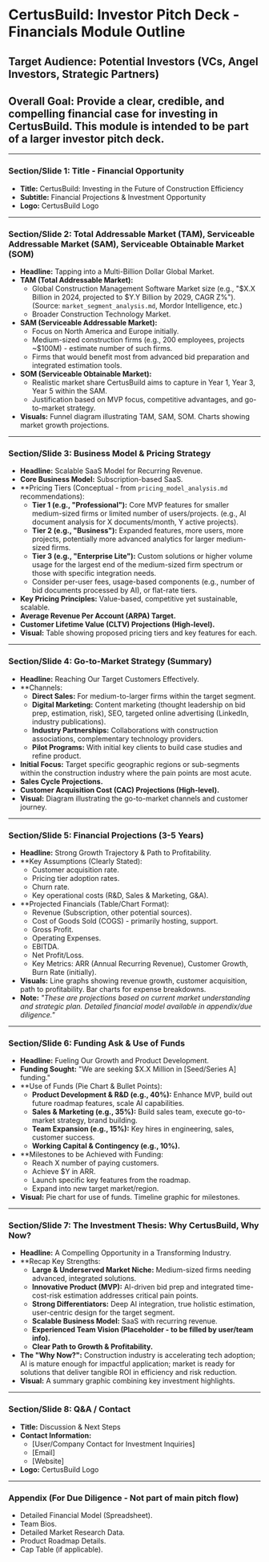 # CertusBuild: Investor Pitch Deck - Financials Module Outline

## Target Audience: Potential Investors (VCs, Angel Investors, Strategic Partners)

## Overall Goal: Provide a clear, credible, and compelling financial case for investing in CertusBuild. This module is intended to be part of a larger investor pitch deck.

---

### Section/Slide 1: Title - Financial Opportunity

*   **Title:** CertusBuild: Investing in the Future of Construction Efficiency
*   **Subtitle:** Financial Projections & Investment Opportunity
*   **Logo:** CertusBuild Logo

---

### Section/Slide 2: Total Addressable Market (TAM), Serviceable Addressable Market (SAM), Serviceable Obtainable Market (SOM)

*   **Headline:** Tapping into a Multi-Billion Dollar Global Market.
*   **TAM (Total Addressable Market):**
    *   Global Construction Management Software Market size (e.g., "$X.X Billion in 2024, projected to $Y.Y Billion by 2029, CAGR Z%"). (Source: `market_segment_analysis.md`, Mordor Intelligence, etc.)
    *   Broader Construction Technology Market.
*   **SAM (Serviceable Addressable Market):**
    *   Focus on North America and Europe initially.
    *   Medium-sized construction firms (e.g., 200 employees, projects ~$100M) - estimate number of such firms.
    *   Firms that would benefit most from advanced bid preparation and integrated estimation tools.
*   **SOM (Serviceable Obtainable Market):**
    *   Realistic market share CertusBuild aims to capture in Year 1, Year 3, Year 5 within the SAM.
    *   Justification based on MVP focus, competitive advantages, and go-to-market strategy.
*   **Visuals:** Funnel diagram illustrating TAM, SAM, SOM. Charts showing market growth projections.

---

### Section/Slide 3: Business Model & Pricing Strategy

*   **Headline:** Scalable SaaS Model for Recurring Revenue.
*   **Core Business Model:** Subscription-based SaaS.
*   **Pricing Tiers (Conceptual - from `pricing_model_analysis.md` recommendations):
    *   **Tier 1 (e.g., "Professional"):** Core MVP features for smaller medium-sized firms or limited number of users/projects. (e.g., AI document analysis for X documents/month, Y active projects).
    *   **Tier 2 (e.g., "Business"):** Expanded features, more users, more projects, potentially more advanced analytics for larger medium-sized firms.
    *   **Tier 3 (e.g., "Enterprise Lite"):** Custom solutions or higher volume usage for the largest end of the medium-sized firm spectrum or those with specific integration needs.
    *   Consider per-user fees, usage-based components (e.g., number of bid documents processed by AI), or flat-rate tiers.
*   **Key Pricing Principles:** Value-based, competitive yet sustainable, scalable.
*   **Average Revenue Per Account (ARPA) Target.**
*   **Customer Lifetime Value (CLTV) Projections (High-level).**
*   **Visual:** Table showing proposed pricing tiers and key features for each.

---

### Section/Slide 4: Go-to-Market Strategy (Summary)

*   **Headline:** Reaching Our Target Customers Effectively.
*   **Channels:
    *   **Direct Sales:** For medium-to-larger firms within the target segment.
    *   **Digital Marketing:** Content marketing (thought leadership on bid prep, estimation, risk), SEO, targeted online advertising (LinkedIn, industry publications).
    *   **Industry Partnerships:** Collaborations with construction associations, complementary technology providers.
    *   **Pilot Programs:** With initial key clients to build case studies and refine product.
*   **Initial Focus:** Target specific geographic regions or sub-segments within the construction industry where the pain points are most acute.
*   **Sales Cycle Projections.**
*   **Customer Acquisition Cost (CAC) Projections (High-level).**
*   **Visual:** Diagram illustrating the go-to-market channels and customer journey.

---

### Section/Slide 5: Financial Projections (3-5 Years)

*   **Headline:** Strong Growth Trajectory & Path to Profitability.
*   **Key Assumptions (Clearly Stated):
    *   Customer acquisition rate.
    *   Pricing tier adoption rates.
    *   Churn rate.
    *   Key operational costs (R&D, Sales & Marketing, G&A).
*   **Projected Financials (Table/Chart Format):
    *   Revenue (Subscription, other potential sources).
    *   Cost of Goods Sold (COGS) - primarily hosting, support.
    *   Gross Profit.
    *   Operating Expenses.
    *   EBITDA.
    *   Net Profit/Loss.
    *   Key Metrics: ARR (Annual Recurring Revenue), Customer Growth, Burn Rate (initially).
*   **Visuals:** Line graphs showing revenue growth, customer acquisition, path to profitability. Bar charts for expense breakdowns.
*   **Note:** *"These are projections based on current market understanding and strategic plan. Detailed financial model available in appendix/due diligence."*

---

### Section/Slide 6: Funding Ask & Use of Funds

*   **Headline:** Fueling Our Growth and Product Development.
*   **Funding Sought:** "We are seeking $X.X Million in [Seed/Series A] funding."
*   **Use of Funds (Pie Chart & Bullet Points):
    *   **Product Development & R&D (e.g., 40%):** Enhance MVP, build out future roadmap features, scale AI capabilities.
    *   **Sales & Marketing (e.g., 35%):** Build sales team, execute go-to-market strategy, brand building.
    *   **Team Expansion (e.g., 15%):** Key hires in engineering, sales, customer success.
    *   **Working Capital & Contingency (e.g., 10%).**
*   **Milestones to be Achieved with Funding:
    *   Reach X number of paying customers.
    *   Achieve $Y in ARR.
    *   Launch specific key features from the roadmap.
    *   Expand into new target market/region.
*   **Visual:** Pie chart for use of funds. Timeline graphic for milestones.

---

### Section/Slide 7: The Investment Thesis: Why CertusBuild, Why Now?

*   **Headline:** A Compelling Opportunity in a Transforming Industry.
*   **Recap Key Strengths:
    *   **Large & Underserved Market Niche:** Medium-sized firms needing advanced, integrated solutions.
    *   **Innovative Product (MVP):** AI-driven bid prep and integrated time-cost-risk estimation addresses critical pain points.
    *   **Strong Differentiators:** Deep AI integration, true holistic estimation, user-centric design for the target segment.
    *   **Scalable Business Model:** SaaS with recurring revenue.
    *   **Experienced Team Vision (Placeholder - to be filled by user/team info).**
    *   **Clear Path to Growth & Profitability.**
*   **The "Why Now?":** Construction industry is accelerating tech adoption; AI is mature enough for impactful application; market is ready for solutions that deliver tangible ROI in efficiency and risk reduction.
*   **Visual:** A summary graphic combining key investment highlights.

---

### Section/Slide 8: Q&A / Contact

*   **Title:** Discussion & Next Steps
*   **Contact Information:**
    *   [User/Company Contact for Investment Inquiries]
    *   [Email]
    *   [Website]
*   **Logo:** CertusBuild Logo

---

### Appendix (For Due Diligence - Not part of main pitch flow)

*   Detailed Financial Model (Spreadsheet).
*   Team Bios.
*   Detailed Market Research Data.
*   Product Roadmap Details.
*   Cap Table (if applicable).